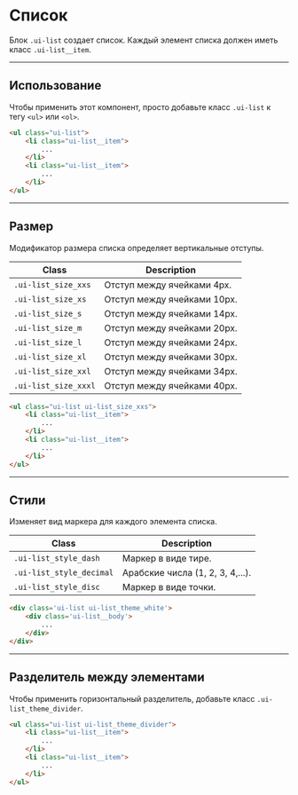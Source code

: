 <!--
core/elements/list|1
-->

# Список

Блок `.ui-list` создает список. Каждый элемент списка должен иметь класс `.ui-list__item`.

---

## Использование

Чтобы применить этот компонент, просто добавьте класс `.ui-list` к тегу `<ul>` или `<ol>`.


``` html
<ul class="ui-list">
    <li class="ui-list__item">
        ...
    </li>
    <li class="ui-list__item">
        ...
    </li>
</ul>
```

---

## Размер

Модификатор размера списка определяет вертикальные отступы.

|         Class         |         Description         |
|-----------------------|-----------------------------|
|  `.ui-list_size_xxs`  | Отступ между ячейками 4px.  |
|  `.ui-list_size_xs`   | Отступ между ячейками 10px. |
|  `.ui-list_size_s`    | Отступ между ячейками 14px. |
|  `.ui-list_size_m`    | Отступ между ячейками 20px. |
|  `.ui-list_size_l`    | Отступ между ячейками 24px. |
|  `.ui-list_size_xl`   | Отступ между ячейками 30px. |
|  `.ui-list_size_xxl`  | Отступ между ячейками 34px. |
|  `.ui-list_size_xxxl` | Отступ между ячейками 40px. |

``` html
<ul class="ui-list ui-list_size_xxs">
    <li class="ui-list__item">
        ...
    </li>
    <li class="ui-list__item">
        ...
    </li>
</ul>
```
---

## Стили

Изменяет вид маркера для каждого элемента списка.

|            Class          |            Description            |
|---------------------------|-----------------------------------|
|  `.ui-list_style_dash`    |  Маркер в виде тире.              |
|  `.ui-list_style_decimal` |  Арабские числа (1, 2, 3, 4,...). |
|  `.ui-list_style_disc`    |  Маркер в виде точки.             |

``` html
<div class='ui-list ui-list_theme_white'>
    <div class='ui-list__body'>
        ...
    </div>
</div>
```

---

## Разделитель между элементами

Чтобы применить горизонтальный разделитель, добавьте класс `.ui-list_theme_divider`.

``` html
<ul class="ui-list ui-list_theme_divider">
    <li class="ui-list__item">
        ...
    </li>
    <li class="ui-list__item">
        ...
    </li>
</ul>
```
